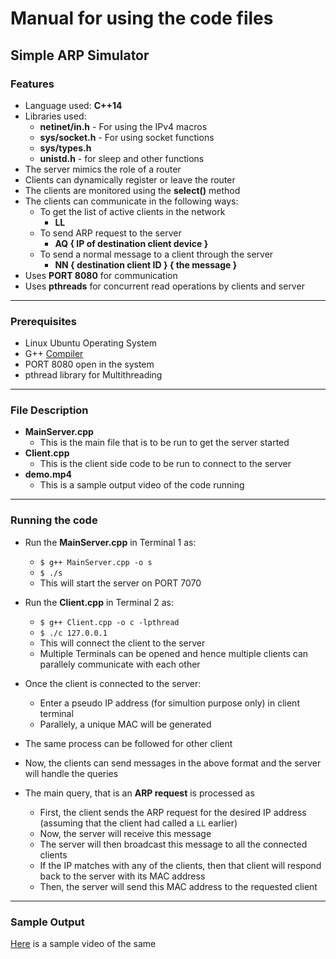

# Manual for using the code files

## Simple ARP Simulator

### Features
- Language used: **C++14**
- Libraries used: 
	- **netinet/in.h** - For using the IPv4 macros
	- **sys/socket.h** - For using socket functions
	- **sys/types.h**
	- **unistd.h** - for sleep and other functions
- The server mimics the role of a router
- Clients can dynamically register or leave the router
- The clients are monitored using the **select()** method
- The clients can communicate in the following ways:
	- To get the list of active clients in the network
		- **LL**
	- To send ARP request to the server
		- **AQ  { IP of destination client device }**
	- To send a normal message to a client through the server
		- **NN  { destination client ID }  { the message }**
- Uses **PORT 8080** for communication
- Uses **pthreads** for concurrent read operations by clients and server
---

### Prerequisites
- Linux Ubuntu Operating System
- G++ [Compiler](https://gcc.gnu.org/)
- PORT 8080 open in the system
- pthread library for Multithreading
---

### File Description
- **MainServer.cpp**
	- This is the main file that is to be run to get the server started
- **Client.cpp**
	- This is the client side code to be run to connect to the server
- **demo.mp4**
	- This is a sample output video of the code running
---

### Running the code
- Run the **MainServer.cpp** in Terminal 1 as:
	- `$ g++ MainServer.cpp -o s`
	- `$ ./s`
	- This will start the server on PORT 7070
	
- Run the **Client.cpp** in Terminal 2 as:
	- `$ g++ Client.cpp -o c -lpthread`
	- `$ ./c 127.0.0.1`
	- This will connect the client to the server
	- Multiple Terminals can be opened and hence multiple clients can parallely communicate with each other
	
- Once the client is connected to the server:
	- Enter a pseudo IP address (for simultion purpose only) in client terminal
	- Parallely, a unique MAC will be generated
- The same process can be followed for other client 
- Now, the clients can send messages in the above format and the server will handle the queries
- The main query, that is an **ARP request** is processed as
	- First, the client sends the ARP request for the desired IP address (assuming that the client had called a `LL` earlier)
	- Now, the server will receive this message
	- The server will then broadcast this message to all the connected clients
	- If the IP matches with any of the clients, then that client will respond back to the server with its MAC address
	- Then, the server will send this MAC address to the requested client
---

### Sample Output
[Here]() is a sample video of the same